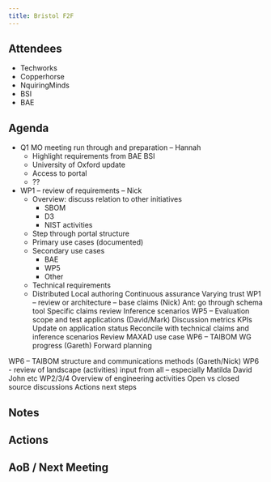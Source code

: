```yaml
---
title: Bristol F2F
---
```


## Attendees
- Techworks
- Copperhorse
- NquiringMinds
- BSI
- BAE


## Agenda
- Q1 MO meeting run through and preparation – Hannah
    - Highlight requirements from BAE BSI
    - University of Oxford update
    - Access to portal
    - ??
- WP1 – review of requirements – Nick
    - Overview: discuss relation to other initiatives
        - SBOM
        - D3
        - NIST activities
    - Step through portal structure
    - Primary use cases (documented)
    - Secondary use cases
        - BAE
        - WP5
        - Other
    - Technical requirements
    - Distributed
Local authoring
Continuous assurance
Varying trust
WP1 – review or architecture – base claims (Nick)
Ant: go through schema tool
Specific claims review
Inference scenarios
WP5 – Evaluation scope and test applications (David/Mark)
Discussion metrics KPIs
Update on application status
Reconcile with technical claims and inference scenarios
Review MAXAD use case
WP6 – TAIBOM WG  progress (Gareth)
Forward planning
 
WP6 – TAIBOM structure and communications methods  (Gareth/Nick)
WP6  - review of landscape (activities) input from all – especially Matilda David John etc
WP2/3/4
Overview of engineering activities
Open vs closed source discussions
Actions next steps 

## Notes



## Actions

## AoB / Next Meeting